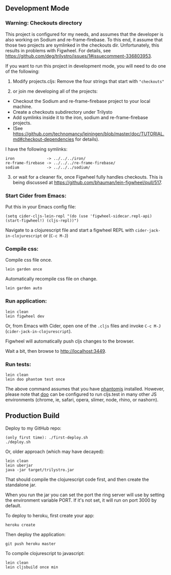 ## Development Mode

### Warning: Checkouts directory

This project is configured for my needs, and assumes that the developer is also working
on Sodium and re-frame-firebase.  To this end, it assume that those two projects are
symlinked in the checkouts dir.  Unfortunately, this results in problems with Figwheel.
For details, see https://github.com/deg/trilystro/issues/1#issuecomment-336803953.

If you want to run this project in development mode, you will need to do one of the
following:

1) Modify projects.cljs: Remove the four strings that start with `"checkouts"`

2) or join me developing all of the projects:

  - Checkout the Sodium and re-frame-firebase project to your local machine.
  - Create a checkouts subdirectory under Trilysto
  - Add symlinks inside it to the iron, sodium and re-frame-firebase projects.
  - (See https://github.com/technomancy/leiningen/blob/master/doc/TUTORIAL.md#checkout-dependencies
    for details).
    
I have the following symlinks:
```
iron              -> ../../../iron/
re-frame-firebase -> ../../../re-frame-firebase/
sodium            -> ../../../sodium/

```

3) or wait for a cleaner fix, once Figwheel fully handles checkouts. This is being
   discussed at https://github.com/bhauman/lein-figwheel/pull/517.



### Start Cider from Emacs:

Put this in your Emacs config file:

```
(setq cider-cljs-lein-repl "(do (use 'figwheel-sidecar.repl-api) (start-figwheel!) (cljs-repl))")
```

Navigate to a clojurescript file and start a figwheel REPL with `cider-jack-in-clojurescript` or (`C-c M-J`)

### Compile css:

Compile css file once.

```
lein garden once
```

Automatically recompile css file on change.

```
lein garden auto
```

### Run application:

```
lein clean
lein figwheel dev
```

Or, from Emacs with Cider, open one of the `.cljs` files and invoke `C-c M-J`
(`cider-jack-in-clojurescript`).

Figwheel will automatically push cljs changes to the browser.

Wait a bit, then browse to [http://localhost:3449](http://localhost:3449).

### Run tests:

```
lein clean
lein doo phantom test once
```

The above command assumes that you have [phantomjs](https://www.npmjs.com/package/phantomjs) installed. However, please note that [doo](https://github.com/bensu/doo) can be configured to run cljs.test in many other JS environments (chrome, ie, safari, opera, slimer, node, rhino, or nashorn).

## Production Build

Deploy to my GitHub repo:

```
(only first time): ./first-deploy.sh
./deploy.sh
```


Or, older approach (which may have decayed):

```
lein clean
lein uberjar
java -jar target/trilystro.jar
```

That should compile the clojurescript code first, and then create the standalone jar.

When you run the jar you can set the port the ring server will use by setting the environment variable PORT.
If it's not set, it will run on port 3000 by default.

To deploy to heroku, first create your app:

```
heroku create
```

Then deploy the application:

```
git push heroku master
```

To compile clojurescript to javascript:

```
lein clean
lein cljsbuild once min
```
